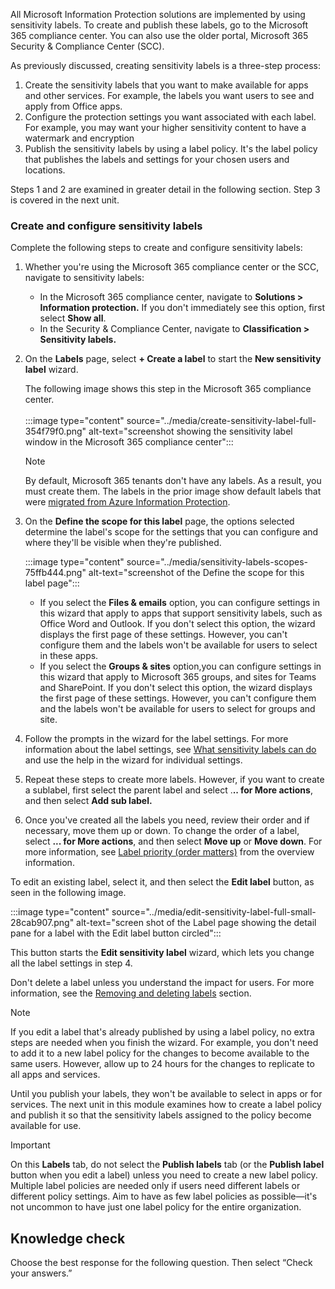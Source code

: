 All Microsoft Information Protection solutions are implemented by using sensitivity labels. To create and publish these labels, go to the Microsoft 365 compliance center. You can also use the older portal, Microsoft 365 Security &amp; Compliance Center (SCC).

As previously discussed, creating sensitivity labels is a three-step process:

1.  Create the sensitivity labels that you want to make available for apps and other services. For example, the labels you want users to see and apply from Office apps.
2.  Configure the protection settings you want associated with each label. For example, you may want your higher sensitivity content to have a watermark and encryption
3.  Publish the sensitivity labels by using a label policy. It's the label policy that publishes the labels and settings for your chosen users and locations.

Steps 1 and 2 are examined in greater detail in the following section. Step 3 is covered in the next unit.

### Create and configure sensitivity labels

Complete the following steps to create and configure sensitivity labels:

1.  Whether you're using the Microsoft 365 compliance center or the SCC, navigate to sensitivity labels:
    
     -  In the Microsoft 365 compliance center, navigate to **Solutions &gt; Information protection.** If you don't immediately see this option, first select **Show all**.
     -  In the Security &amp; Compliance Center, navigate to **Classification &gt; Sensitivity labels.**
2.  On the **Labels** page, select **+ Create a label** to start the **New sensitivity label** wizard.
    
    The following image shows this step in the Microsoft 365 compliance center.<br><br>:::image type="content" source="../media/create-sensitivity-label-full-354f79f0.png" alt-text="screenshot showing the sensitivity label window in the Microsoft 365 compliance center":::
    
    
    > [!NOTE]
    > By default, Microsoft 365 tenants don't have any labels. As a result, you must create them. The labels in the prior image show default labels that were [migrated from Azure Information Protection](https://docs.microsoft.com/azure/information-protection/configure-policy-migrate-labels?azure-portal=true).
3.  On the **Define the scope for this label** page, the options selected determine the label's scope for the settings that you can configure and where they'll be visible when they're published.
    
    :::image type="content" source="../media/sensitivity-labels-scopes-75ffb444.png" alt-text="screenshot of the Define the scope for this label page":::
    
    
     -  If you select the **Files &amp; emails** option, you can configure settings in this wizard that apply to apps that support sensitivity labels, such as Office Word and Outlook. If you don't select this option, the wizard displays the first page of these settings. However, you can't configure them and the labels won't be available for users to select in these apps.
     -  If you select the **Groups &amp; sites** option,you can configure settings in this wizard that apply to Microsoft 365 groups, and sites for Teams and SharePoint. If you don't select this option, the wizard displays the first page of these settings. However, you can't configure them and the labels won't be available for users to select for groups and site.
4.  Follow the prompts in the wizard for the label settings. For more information about the label settings, see [What sensitivity labels can do](https://docs.microsoft.com/microsoft-365/compliance/sensitivity-labels?azure-portal=true) and use the help in the wizard for individual settings.
5.  Repeat these steps to create more labels. However, if you want to create a sublabel, first select the parent label and select .**.. for More actions**, and then select **Add sub label.**
6.  Once you've created all the labels you need, review their order and if necessary, move them up or down. To change the order of a label, select **... for More actions**, and then select **Move up** or **Move down**. For more information, see [Label priority (order matters)](https://docs.microsoft.com/microsoft-365/compliance/sensitivity-labels?azure-portal=true) from the overview information.

To edit an existing label, select it, and then select the **Edit label** button, as seen in the following image.

:::image type="content" source="../media/edit-sensitivity-label-full-small-28cab907.png" alt-text="screen shot of the Label page showing the detail pane for a label with the Edit label button circled":::


This button starts the **Edit sensitivity label** wizard, which lets you change all the label settings in step 4.

Don't delete a label unless you understand the impact for users. For more information, see the [Removing and deleting labels](https://docs.microsoft.com/microsoft-365/compliance/create-sensitivity-labels?azure-portal=true) section.

> [!NOTE]
> If you edit a label that's already published by using a label policy, no extra steps are needed when you finish the wizard. For example, you don't need to add it to a new label policy for the changes to become available to the same users. However, allow up to 24 hours for the changes to replicate to all apps and services.<br>

Until you publish your labels, they won't be available to select in apps or for services. The next unit in this module examines how to create a label policy and publish it so that the sensitivity labels assigned to the policy become available for use.

> [!IMPORTANT]
> On this **Labels** tab, do not select the **Publish labels** tab (or the **Publish label** button when you edit a label) unless you need to create a new label policy. Multiple label policies are needed only if users need different labels or different policy settings. Aim to have as few label policies as possible—it's not uncommon to have just one label policy for the entire organization.

## Knowledge check

Choose the best response for the following question. Then select “Check your answers.”